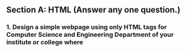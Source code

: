 ## Section A: HTML (Answer any one question.)
### 1. Design a simple webpage using only HTML tags for Computer Science and Engineering Department of your institute or college where <head> <title>, <body> and divisional tags like <div>, <span>, <table> should be used as needed. (Using HTMLS is recommended).
### 2 Using text links design a simple website to navigate between different pages (minimum two pages and one page must contain an image link and another page contain 2x3 table)
